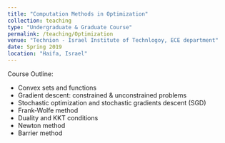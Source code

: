 ```yaml
---
title: "Computation Methods in Optimization"
collection: teaching
type: "Undergraduate & Graduate Course"
permalink: /teaching/Optimization
venue: "Technion - Israel Institute of Technlogoy, ECE department"
date: Spring 2019
location: "Haifa, Israel"
---
```


Course Outline: 
- Convex sets and functions
- Gradient descent: constrained & unconstrained problems
- Stochastic optimization and stochastic gradients descent (SGD)
- Frank-Wolfe method 
- Duality and KKT conditions
- Newton method
- Barrier method